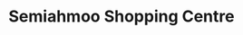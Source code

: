 ---
title: "Semiahmoo Shopping Centre"
url: /surrey/semiahmoo-shopping-centre/
shop: Einkaufszentrum
---